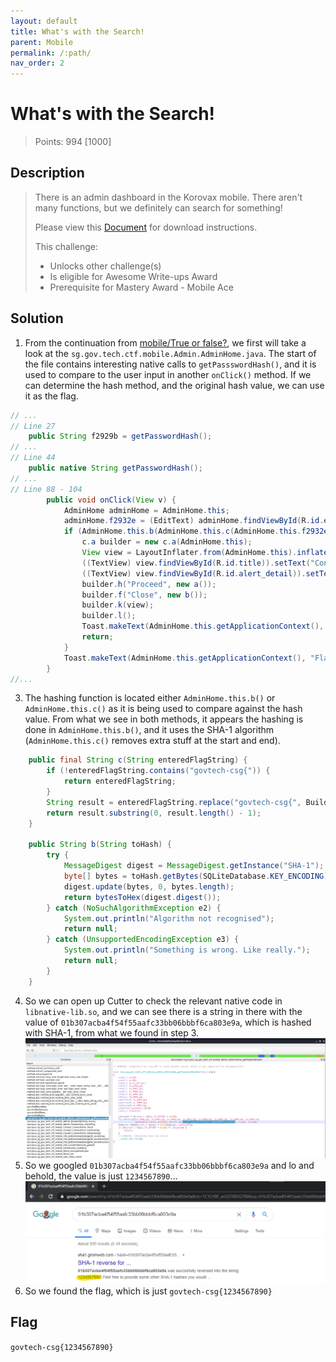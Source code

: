 ```yaml
---
layout: default
title: What's with the Search!
parent: Mobile
permalink: /:path/
nav_order: 2
---
```

# What's with the Search!

> Points: 994 [1000]

## Description

> There is an admin dashboard in the Korovax mobile. There aren't many functions, but we definitely can search for something!
> 
> Please view this [Document](https://docs.google.com/document/d/1GrQ6znlN2Z0tu_uAPAs1qrn6by24I51mq8RIIHmFGDU/edit?usp=sharing) for download instructions.
> 
> This challenge:
> - Unlocks other challenge(s)
> - Is eligible for Awesome Write-ups Award
> - Prerequisite for Mastery Award - Mobile Ace

## Solution
1. From the continuation from [mobile/True or false?](../True%20or%20false/README.md), we first will take a look at the `sg.gov.tech.ctf.mobile.Admin.AdminHome.java`. The start of the file contains interesting native calls to `getPassswordHash()`, and it is used to compare to the user input in another `onClick()` method. If we can determine the hash method, and the original hash value, we can use it as the flag.
```java
// ...
// Line 27
    public String f2929b = getPasswordHash();
// ...
// Line 44
    public native String getPasswordHash();
// ...
// Line 88 - 104
        public void onClick(View v) {
            AdminHome adminHome = AdminHome.this;
            adminHome.f2932e = (EditText) adminHome.findViewById(R.id.editText_enteredFlag);
            if (AdminHome.this.b(AdminHome.this.c(AdminHome.this.f2932e.getText().toString())).equalsIgnoreCase(AdminHome.this.f2929b)) {
                c.a builder = new c.a(AdminHome.this);
                View view = LayoutInflater.from(AdminHome.this).inflate(R.layout.custom_alert, (ViewGroup) null);
                ((TextView) view.findViewById(R.id.title)).setText("Congrats!");
                ((TextView) view.findViewById(R.id.alert_detail)).setText("Add govtech-csg{} to what you found!");
                builder.h("Proceed", new a());
                builder.f("Close", new b());
                builder.k(view);
                builder.l();
                Toast.makeText(AdminHome.this.getApplicationContext(), "Flag is correct!", 0).show();
                return;
            }
            Toast.makeText(AdminHome.this.getApplicationContext(), "Flag is wrong!", 0).show();
        }
//...
```
3. The hashing function is located either `AdminHome.this.b()` or `AdminHome.this.c()` as it is being used to compare against the hash value. From what we see in both methods, it appears the hashing is done in `AdminHome.this.b()`, and it uses the SHA-1 algorithm (`AdminHome.this.c()` removes extra stuff at the start and end).
```java
    public final String c(String enteredFlagString) {
        if (!enteredFlagString.contains("govtech-csg{")) {
            return enteredFlagString;
        }
        String result = enteredFlagString.replace("govtech-csg{", BuildConfig.FLAVOR);
        return result.substring(0, result.length() - 1);
    }

    public String b(String toHash) {
        try {
            MessageDigest digest = MessageDigest.getInstance("SHA-1");
            byte[] bytes = toHash.getBytes(SQLiteDatabase.KEY_ENCODING);
            digest.update(bytes, 0, bytes.length);
            return bytesToHex(digest.digest());
        } catch (NoSuchAlgorithmException e2) {
            System.out.println("Algorithm not recognised");
            return null;
        } catch (UnsupportedEncodingException e3) {
            System.out.println("Something is wrong. Like really.");
            return null;
        }
    }
```
4. So we can open up Cutter to check the relevant native code in `libnative-lib.so`, and we can see there is a string in there with the value of `01b307acba4f54f55aafc33bb06bbbf6ca803e9a`, which is hashed with SHA-1, from what we found in step 3.
![Cutter](cutter.png)
5. So we googled `01b307acba4f54f55aafc33bb06bbbf6ca803e9a` and lo and behold, the value is just `1234567890`...
![Google](google.png)
6. So we found the flag, which is just `govtech-csg{1234567890}`

## Flag
`govtech-csg{1234567890}`